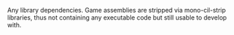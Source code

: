 Any library dependencies. Game assemblies are stripped via mono-cil-strip libraries, thus not containing any executable code but still usable to develop with.
